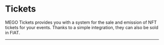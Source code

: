 # Tickets

MEGO Tickets provides you with a system for the sale and emission of NFT tickets for your events. Thanks to a simple integration, they can also be sold in FIAT.

****
